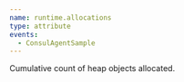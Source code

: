 ```yaml
---
name: runtime.allocations
type: attribute
events:
  - ConsulAgentSample
---
```


Cumulative count of heap objects allocated.